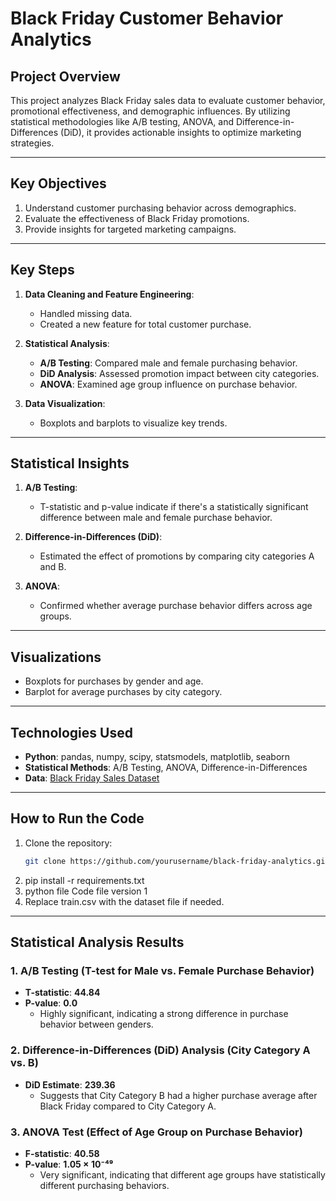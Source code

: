 # Black Friday Customer Behavior Analytics

## **Project Overview**
This project analyzes Black Friday sales data to evaluate customer behavior, promotional effectiveness, and demographic influences. By utilizing statistical methodologies like A/B testing, ANOVA, and Difference-in-Differences (DiD), it provides actionable insights to optimize marketing strategies.

---

## **Key Objectives**
1. Understand customer purchasing behavior across demographics.
2. Evaluate the effectiveness of Black Friday promotions.
3. Provide insights for targeted marketing campaigns.

---

## **Key Steps**
1. **Data Cleaning and Feature Engineering**:
   - Handled missing data.
   - Created a new feature for total customer purchase.

2. **Statistical Analysis**:
   - **A/B Testing**: Compared male and female purchasing behavior.
   - **DiD Analysis**: Assessed promotion impact between city categories.
   - **ANOVA**: Examined age group influence on purchase behavior.

3. **Data Visualization**:
   - Boxplots and barplots to visualize key trends.

---

## **Statistical Insights**
1. **A/B Testing**:
   - T-statistic and p-value indicate if there's a statistically significant difference between male and female purchase behavior.

2. **Difference-in-Differences (DiD)**:
   - Estimated the effect of promotions by comparing city categories A and B.

3. **ANOVA**:
   - Confirmed whether average purchase behavior differs across age groups.

---

## **Visualizations**
- Boxplots for purchases by gender and age.
- Barplot for average purchases by city category.

---

## **Technologies Used**
- **Python**: pandas, numpy, scipy, statsmodels, matplotlib, seaborn
- **Statistical Methods**: A/B Testing, ANOVA, Difference-in-Differences
- **Data**: [Black Friday Sales Dataset](https://www.kaggle.com/sdolezel/black-friday)

---

## **How to Run the Code**
1. Clone the repository:
   ```bash
   git clone https://github.com/yourusername/black-friday-analytics.git
2. pip install -r requirements.txt
3. python file Code file version 1
4. Replace train.csv with the dataset file if needed.

---

## **Statistical Analysis Results**  

### **1. A/B Testing (T-test for Male vs. Female Purchase Behavior)**  
- **T-statistic**: **44.84**  
- **P-value**: **0.0**  
  - Highly significant, indicating a strong difference in purchase behavior between genders.  

### **2. Difference-in-Differences (DiD) Analysis (City Category A vs. B)**  
- **DiD Estimate**: **239.36**  
  - Suggests that City Category B had a higher purchase average after Black Friday compared to City Category A.  

### **3. ANOVA Test (Effect of Age Group on Purchase Behavior)**  
- **F-statistic**: **40.58**  
- **P-value**: **1.05 × 10⁻⁴⁹**  
  - Very significant, indicating that different age groups have statistically different purchasing behaviors.  


